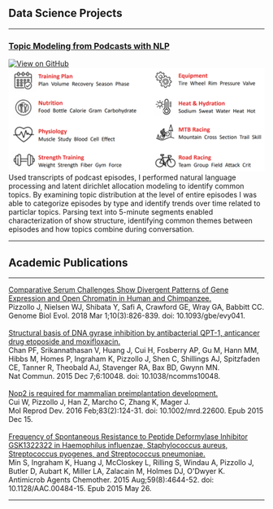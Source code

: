 ## Data Science Projects

---

### [Topic Modeling from Podcasts with NLP](/NLP_podcast)
<a href="https://github.com/jpizzollo/NLP_Podcast"><img src="https://img.shields.io/badge/GitHub-View_on_GitHub-blue?logo=GitHub" alt="View on GitHub"></a>
<img src="images/NLP_podcast/Topics.png?raw=true"/>
Used transcripts of podcast episodes, I performed natural language processing and latent dirichlet allocation modeling to identify common topics. By examining topic distribution at the level of entire episodes I was able to categorize episodes by type and identify trends over time related to particlar topics. Parsing text into 5-minute segments enabled characterization of show structure, identifying common themes between episodes and how topics combine during conversation.

---

## Academic Publications

---

[Comparative Serum Challenges Show Divergent Patterns of Gene Expression and Open Chromatin in Human and Chimpanzee.](https://academic.oup.com/gbe/article/10/3/826/4920862)
<br>
Pizzollo J, Nielsen WJ, Shibata Y, Safi A, Crawford GE, Wray GA, Babbitt CC.
<br>
Genome Biol Evol. 2018 Mar 1;10(3):826-839. doi: 10.1093/gbe/evy041.
<br><br>
[Structural basis of DNA gyrase inhibition by antibacterial QPT-1, anticancer drug etoposide and moxifloxacin.](https://www.nature.com/articles/ncomms10048)
<br>
Chan PF, Srikannathasan V, Huang J, Cui H, Fosberry AP, Gu M, Hann MM, Hibbs M, Homes P, Ingraham K, Pizzollo J, Shen C, Shillings AJ, Spitzfaden CE, Tanner R, Theobald AJ, Stavenger RA, Bax BD, Gwynn MN.
<br>
Nat Commun. 2015 Dec 7;6:10048. doi: 10.1038/ncomms10048.
<br><br>
[Nop2 is required for mammalian preimplantation development.](https://www.ncbi.nlm.nih.gov/pmc/articles/PMC4903073/)
<br>
Cui W, Pizzollo J, Han Z, Marcho C, Zhang K, Mager J.
<br>
Mol Reprod Dev. 2016 Feb;83(2):124-31. doi: 10.1002/mrd.22600. Epub 2015 Dec 15.
<br><br>
[Frequency of Spontaneous Resistance to Peptide Deformylase Inhibitor GSK1322322 in Haemophilus influenzae, Staphylococcus aureus, Streptococcus pyogenes, and Streptococcus pneumoniae.](https://aac.asm.org/content/59/8/4644.long)
<br>
Min S, Ingraham K, Huang J, McCloskey L, Rilling S, Windau A, Pizzollo J, Butler D, Aubart K, Miller LA, Zalacain M, Holmes DJ, O'Dwyer K.
<br>
Antimicrob Agents Chemother. 2015 Aug;59(8):4644-52. doi: 10.1128/AAC.00484-15. Epub 2015 May 26.

---
